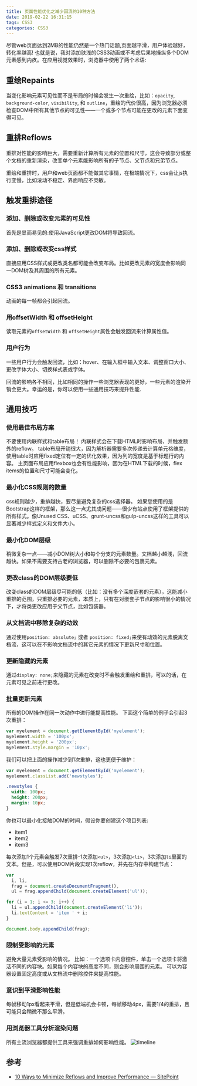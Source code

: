 ```yaml
---
title: 页面性能优化之减少回流的10种方法
date: 2019-02-22 16:31:15
tags: CSS3
categories: CSS3
---
```


尽管web页面达到2MB的性能仍然是一个热门话题,页面越平滑，用户体验越好，转化率越高!
也就是说，我对添加肤浅的CSS3动画或不考虑后果地操纵多个DOM元素感到内疚。在应用视觉效果时，浏览器中使用了两个术语:

## 重绘Repaints
当变化影响元素可见性而不是布局的时候会发生一次重绘，比如：`opacity`, `background-color`, `visibility`, 和 `outline`，重绘的代价很高，因为浏览器必须检查DOM中所有其他节点的可见性——一个或多个节点可能在更改的元素下面变得可见。

## 重排Reflows
重排对性能的影响巨大，需要重新计算所有元素的位置和尺寸，这会导致部分或整个文档的重新渲染，改变单个元素能影响所有的子节点、父节点和兄弟节点。

重绘和重排时，用户和web页面都不能做其它事情，在极端情况下，css会让js执行变慢，比如滚动不稳定、界面响应不灵敏。

## 触发重排途径

### 添加、删除或改变元素的可见性
首先是显而易见的:使用JavaScript更改DOM将导致回流。

### 添加、删除或改变css样式
直接应用CSS样式或更改类名都可能会改变布局。比如更改元素的宽度会影响同一DOM树及其周围的所有元素。

### CSS3 animations 和 transitions
动画的每一帧都会引起回流。

### 用offsetWidth 和 offsetHeight
读取元素的`offsetWidth` 和 `offsetHeight`属性会触发回流来计算属性值。

### 用户行为
一些用户行为会触发回流，比如：hover、在输入框中输入文本、调整窗口大小、更改字体大小、切换样式表或字体。

回流的影响各不相同，比如相同的操作一些浏览器表现的更好，一些元素的渲染开销会更大。幸运的是，你可以使用一些通用技巧来提升性能.

## 通用技巧

### 使用最佳布局方案
不要使用内联样式和table布局！
内联样式会在下载HTML时影响布局，并触发额外的reflow。
table布局开销很大，因为解析器需要多次传递去计算单元格维度，使用table时应用fixed定位有一定的优化效果，因为列的宽度是基于标题行的内容。
主页面布局应用flexbox也会有性能影响，因为在HTML下载的时候，flex items的位置和尺寸可能会变化。


### 最小化CSS规则的数量
css规则越少，重排越快，要尽量避免复杂的css选择器。
如果您使用的是Bootstrap这样的框架，那么这一点尤其成问题——很少有站点使用了框架提供的所有样式。像Unused CSS、uCSS、grunt-uncss和gulp-uncss这样的工具可以显著减少样式定义和文件大小。

### 最小化DOM层级
稍微复杂一点——减小DOM树大小和每个分支的元素数量。文档越小越浅，回流越快。如果不需要支持古老的浏览器，可以删除不必要的包裹元素。

### 更改class的DOM层级要低
改变class的DOM层级尽可能的低（比如：没有多个深度嵌套的元素），这能减小重排的范围，只重排必要的元素，本质上，只有在对嵌套子节点的影响很小的情况下，才将类更改应用于父节点，比如包装器。

### 从文档流中移除复杂的动效
通过使用`position: absolute;` 或者 `position: fixed;`来使有动效的元素脱离文档流，这可以在不影响文档流中的其它元素的情况下更新尺寸和位置。

### 更新隐藏的元素
通过`display: none;`来隐藏的元素在改变时不会触发重绘和重排，可以的话，在元素可见之前进行更改。

### 批量更新元素
所有的DOM操作在同一次动作中进行能提高性能。
下面这个简单的例子会引起3次重排：

```javascript
var myelement = document.getElementById('myelement');
myelement.width = '100px';
myelement.height = '200px';
myelement.style.margin = '10px';
```

我们可以把上面的操作减少到1次重排，这也更便于维护：

```javascript
var myelement = document.getElementById('myelement');
myelement.classList.add('newstyles');
```

```css
.newstyles {
  width: 100px;
  height: 200px;
  margin: 10px;
}
```

你也可以最小化接触DOM的时间，假设你要创建这个项目列表:
* item1
* item2
* item3

每次添加1个元素会触发7次重排-1次添加`<ul>`，3次添加`<li>`，3次添加`li`里面的文本。但是，可以使用DOM片段实现1次reflow，并先在内存中构建节点：

```javascript
var
  i, li,
  frag = document.createDocumentFragment(),
  ul = frag.appendChild(document.createElement('ul'));

for (i = 1; i <= 3; i++) {
  li = ul.appendChild(document.createElement('li'));
  li.textContent = 'item ' + i;
}

document.body.appendChild(frag);
```

### 限制受影响的元素
避免大量元素受影响的情况。
比如：一个选项卡内容控件，单击一个选项卡将激活不同的内容块。如果每个内容块的高度不同，则会影响周围的元素。
可以为容器设置固定高度或从文档流中删除控件来提高性能。

### 意识到平滑影响性能
每帧移动1px看起来平滑，但是低端机会卡顿，每帧移动4px，需要1/4的重排，且可能只会稍微不那么平滑。

### 用浏览器工具分析渲染问题
所有主流浏览器都提供工具来强调重排如何影响性能。
![timeline](/img/timeline.png)

## 参考
* [10 Ways to Minimize Reflows and Improve Performance — SitePoint](https://www.sitepoint.com/10-ways-minimize-reflows-improve-performance/)
